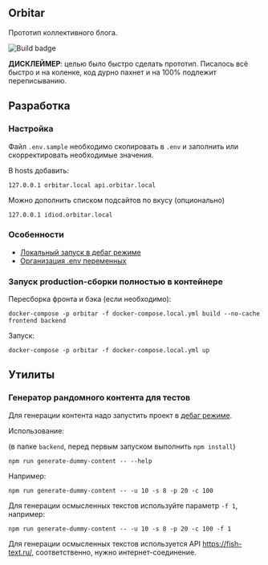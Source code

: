 ## Orbitar

Прототип коллективного блога.

![Build badge](https://github.com/spaceshelter/orbitar/actions/workflows/build.yml/badge.svg?event=push&branch=main)

**ДИСКЛЕЙМЕР**: целью было быстро сделать прототип. Писалось всё быстро и на коленке, код дурно пахнет и на 100% подлежит переписыванию.

## Разработка
### Настройка
Файл `.env.sample` необходимо скопировать в `.env` и заполнить или скорректировать необходимые значения.

В hosts добавить:
```
127.0.0.1 orbitar.local api.orbitar.local
```
Можно дополнить списком подсайтов по вкусу (опционально)
```
127.0.0.1 idiod.orbitar.local
```

### Особенности

* [Локальный запуск в дебаг режиме](docs/local-development.md)
* [Организация .env переменных](docs/environment.md)


### Запуск production-сборки полностью в контейнере

Пересборка фронта и бэка (если необходимо):
```
docker-compose -p orbitar -f docker-compose.local.yml build --no-cache frontend backend
```
Запуск:
```
docker-compose -p orbitar -f docker-compose.local.yml up
```

## Утилиты

### Генератор рандомного контента для тестов

Для генерации контента надо запустить проект в [дебаг режиме](docs/local-development.md).

Использование:

(в папке `backend`, перед первым запуском выполнить `npm install`)

    npm run generate-dummy-content -- --help
   
Например:
   
    npm run generate-dummy-content -- -u 10 -s 8 -p 20 -c 100
   
Для генерации осмысленных текстов используйте параметр `-f 1`, например:

    npm run generate-dummy-content -- -u 10 -s 8 -p 20 -c 100 -f 1


Для генерации осмысленных текстов используется API https://fish-text.ru/, соответственно, нужно интернет-соединение.
